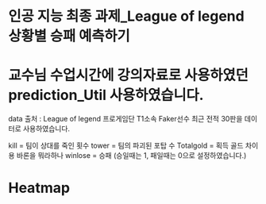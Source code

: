# 인공 지능 최종 과제_League of legend 상황별 승패 예측하기
교수님 수업시간에 강의자료로 사용하였던 prediction_Util 사용하였습니다.
=====================================

data 출처 : League of legend 프로게임단 T1소속 Faker선수 최근 전적 30판을 데이터로 사용하였습니다.

kill = 팀이 상대를 죽인 횟수
tower = 팀의 파괴된 포탑 수
Totalgold = 획득 골드 차이 
용 바론을 뭐라하나
winlose = 승패 (승일때는 1, 패일때는 0으로 설정하였습니다.)


# Heatmap 
